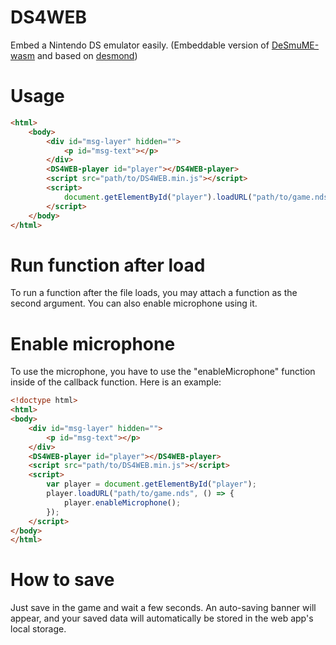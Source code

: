 # DS4WEB
Embed a Nintendo DS emulator easily. (Embeddable version of [DeSmuME-wasm](https://github.com/44670/desmume-wasm/tree/master) and based on [desmond](https://github.com/js-emulators/desmond))

# Usage
```html
<html>
    <body>
        <div id="msg-layer" hidden="">
            <p id="msg-text"></p>
        </div>
        <DS4WEB-player id="player"></DS4WEB-player>
        <script src="path/to/DS4WEB.min.js"></script>
        <script>
            document.getElementById("player").loadURL("path/to/game.nds");
        </script>
    </body>
</html>
```
# Run function after load
To run a function after the file loads, you may attach a function as the second argument. You can also enable microphone using it.

# Enable microphone
To use the microphone, you have to use the "enableMicrophone" function inside of the callback function.
Here is an example:
```html
<!doctype html>
<html>
<body>
    <div id="msg-layer" hidden="">
        <p id="msg-text"></p>
    </div>
    <DS4WEB-player id="player"></DS4WEB-player>
    <script src="path/to/DS4WEB.min.js"></script>
    <script>
        var player = document.getElementById("player");
        player.loadURL("path/to/game.nds", () => {
            player.enableMicrophone();
        });
    </script>
</body>
</html>
```

# How to save
Just save in the game and wait a few seconds. An auto-saving banner will appear, and your saved data will automatically be stored in the web app's local storage.
